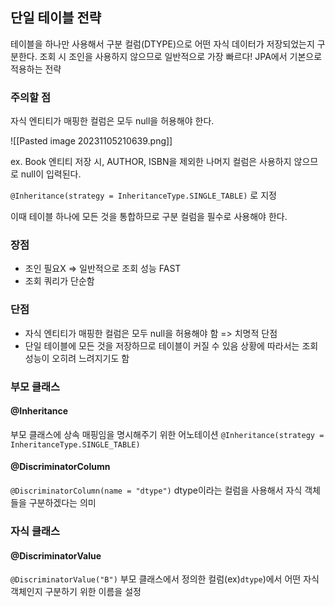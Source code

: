 ## 단일 테이블 전략
테이블을 하나만 사용해서 구분 컬럼(DTYPE)으로 어떤 자식 데이터가 저장되었는지 구분한다. 조회 시 조인을 사용하지 않으므로 일반적으로 가장 빠르다!
JPA에서 기본으로 적용하는 전략
### 주의할 점
자식 엔티티가 매핑한 컬럼은 모두 null을 허용해야 한다.

![[Pasted image 20231105210639.png]]

ex. Book 엔티티 저장 시, AUTHOR, ISBN을 제외한 나머지 컬럼은 사용하지 않으므로 null이 입력된다.

`@Inheritance(strategy = InheritanceType.SINGLE_TABLE)` 로 지정

이때 테이블 하나에 모든 것을 통합하므로 구분 컬럼을 필수로 사용해야 한다.
### 장점
- 조인 필요X ⇒ 일반적으로 조회 성능 FAST
- 조회 쿼리가 단순함
### 단점
- 자식 엔티티가 매핑한 컬럼은 모두 null을 허용해야 함 => 치명적 단점
- 단일 테이블에 모든 것을 저장하므로 테이블이 커질 수 있음 상황에 따라서는 조회 성능이 오히려 느려지기도 함

### 부모 클래스
#### @Inheritance
부모 클래스에 상속 매핑임을 명시해주기 위한 어노테이션
`@Inheritance(strategy = InheritanceType.SINGLE_TABLE)`
#### @DiscriminatorColumn
`@DiscriminatorColumn(name = "dtype")`
dtype이라는 컬럼을 사용해서 자식 객체들을 구분하겠다는 의미

### 자식 클래스
#### @DiscriminatorValue
`@DiscriminatorValue("B")`
부모 클래스에서 정의한 컬럼(ex)`dtype`)에서 어떤 자식객체인지 구분하기 위한 이름을 설정